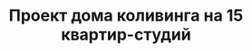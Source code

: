 ---
title: Проект дома коливинга на 15 квартир-студий
description: Готовый проект трехэтажного дома коливинга на 15 квартир. Компактные студии для сдачи в аренду.

layout: project
permalink: /proekty/:path

weight: 5400

project-title: Дом коливинг на 15 квартир студий
project-catalog-title: Дом коливинг
project-name: MK-615
tiny-description: Дом коливинг на 15 студий с эксплуатируемой кровлей

short-description: "Коливинг - это жилые дома нового формата для молодых специалистов, для которых доступность инфраструктуры и социальной жизни важнее больших комнат. В этом доме 15 эргономичных студий площадью 23,5 и 29,5 метров и большая эксплуатируемая кровля на 3м этаже для отдыха на открытом воздухе. Такой проект прекрасно подойдет для строительства как в активно развивающимся районе, так и для мест с устоявшейся застройкой."

price-project: "240 000 р"
price-build:

area: "45"

related:
- MK-208
- MK-515
- MK-412

params:
- name: "Количество этажей"
  value: "3"
- name: "Количество квартир"
  value: "15"
- name: "Площадь квартир"
  value: "24 - 29 м<sup>2</sup>"
- name: "Площадь здания"
  value: "479 м<sup>2</sup>"
- name: "Продаваемая площадь"
  value: "383 м<sup>2</sup>"
- name: "Площадь застройки"
  value: "172 м<sup>2</sup>"
- name: "Габаритные размеры"
  value: "16.9 x 13.9 м"
- name: "Высота этажа"
  value: "2.8 м"
- name: "Высота здания"
  value: "9.6 м"
- name: "Фундамент"
  value: "Монолитная лента"
- name: "Конструкция стен"
  value: "Газобетон 400 мм"
- name: "Перекрытия"
  value: "Монолитный ж/б"
- name: "Облицовка стен"
  value: "Штукатурка, керамогранит"

options:
- name: "Добавить или убрать этаж"
  value: "40 000 р"
- name: "Проект отопления"
  value: "90 000 р"
- name: "Водоснабжение, канализация"
  value: "80 000 р"
- name: "Проект электрики"
  value: "80 000 р"
- name: "Замена материала стен"
  value: "50 000 р"
- name: "Изменение фундамента"
  value: "50 000 р"
- name: "Перепланировка (перегородки)"
  value: "30 000 р"
- name: "Дизайн интерьера"
  value: "180 000 р"
---